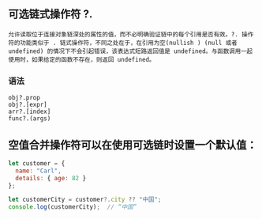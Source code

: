 ## 可选链式操作符 ?.

```
允许读取位于连接对象链深处的属性的值，而不必明确验证链中的每个引用是否有效。?. 操作符的功能类似于 . 链式操作符，不同之处在于，在引用为空(nullish ) (null 或者 undefined) 的情况下不会引起错误，该表达式短路返回值是 undefined。与函数调用一起使用时，如果给定的函数不存在，则返回 undefined。
```
### 语法

```
obj?.prop
obj?.[expr]
arr?.[index]
func?.(args)
```

## 空值合并操作符可以在使用可选链时设置一个默认值：

```js
let customer = {
  name: "Carl",
  details: { age: 82 }
};

let customerCity = customer?.city ?? "中国";
console.log(customerCity);  // “中国”
```
